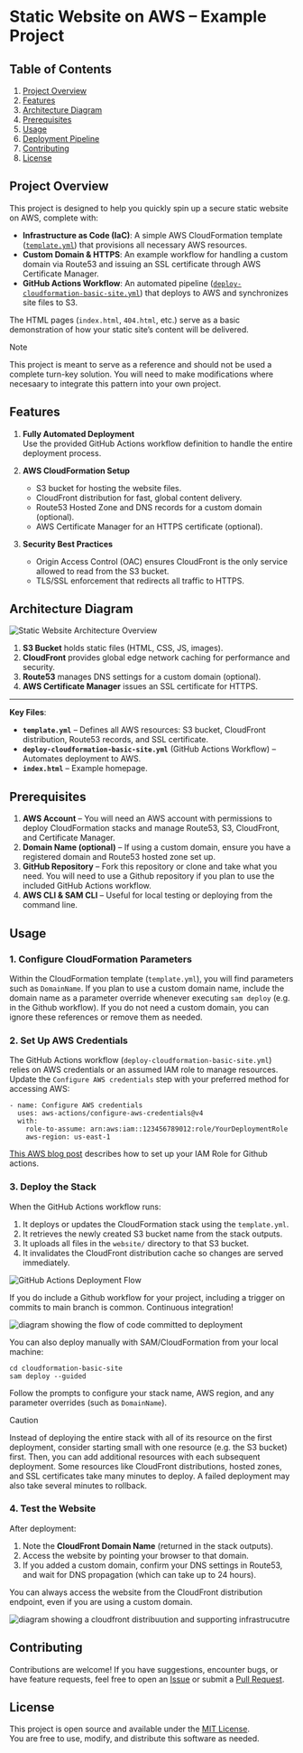 # Static Website on AWS – Example Project

## Table of Contents
1. [Project Overview](#project-overview)
2. [Features](#features)
3. [Architecture Diagram](#architecture-diagram)
4. [Prerequisites](#prerequisites)
5. [Usage](#usage)
6. [Deployment Pipeline](#deployment-pipeline)
7. [Contributing](#contributing)
8. [License](#license)


## Project Overview

This project is designed to help you quickly spin up a secure static website on AWS, complete with:
  - **Infrastructure as Code (IaC)**: A simple AWS CloudFormation template ([`template.yml`](./cloudformation-basic-site/template.yml)) that provisions all necessary AWS resources.
  - **Custom Domain & HTTPS**: An example workflow for handling a custom domain via Route53 and issuing an SSL certificate through AWS Certificate Manager.
  - **GitHub Actions Workflow**: An automated pipeline ([`deploy-cloudformation-basic-site.yml`](./.github/workflows/deploy-cloudformation-basic-site.yml)) that deploys to AWS and synchronizes site files to S3.

The HTML pages (`index.html`, `404.html`, etc.) serve as a basic demonstration of how your static site’s content will be delivered.

> [!NOTE]
> This project is meant to serve as a reference and should not be used a complete turn-key solution. You will need to make modifications where necesaary to integrate this pattern into your own project.

## Features
1. **Fully Automated Deployment**  
   Use the provided GitHub Actions workflow definition to handle the entire deployment process.

2. **AWS CloudFormation Setup**  
   - S3 bucket for hosting the website files.  
   - CloudFront distribution for fast, global content delivery.  
   - Route53 Hosted Zone and DNS records for a custom domain (optional).  
   - AWS Certificate Manager for an HTTPS certificate (optional).

3. **Security Best Practices**  
   - Origin Access Control (OAC) ensures CloudFront is the only service allowed to read from the S3 bucket.  
   - TLS/SSL enforcement that redirects all traffic to HTTPS.

## Architecture Diagram

![Static Website Architecture Overview](./docs/static-website-full.png)

1. **S3 Bucket** holds static files (HTML, CSS, JS, images).  
2. **CloudFront** provides global edge network caching for performance and security.  
3. **Route53** manages DNS settings for a custom domain (optional).  
4. **AWS Certificate Manager** issues an SSL certificate for HTTPS.  

---

**Key Files**:
- **`template.yml`** – Defines all AWS resources: S3 bucket, CloudFront distribution, Route53 records, and SSL certificate.  
- **`deploy-cloudformation-basic-site.yml`** (GitHub Actions Workflow) – Automates deployment to AWS.  
- **`index.html`** – Example homepage.  

## Prerequisites

1. **AWS Account** – You will need an AWS account with permissions to deploy CloudFormation stacks and manage Route53, S3, CloudFront, and Certificate Manager.
2. **Domain Name (optional)** – If using a custom domain, ensure you have a registered domain and Route53 hosted zone set up.
3. **GitHub Repository** – Fork this repository or clone and take what you need. You will need to use a Github repository if you plan to use the included GitHub Actions workflow.
4. **AWS CLI & SAM CLI** – Useful for local testing or deploying from the command line.

## Usage

### 1. Configure CloudFormation Parameters
Within the CloudFormation template (`template.yml`), you will find parameters such as `DomainName`. If you plan to use a custom domain name, include the domain name as a parameter override whenever executing `sam deploy` (e.g. in the Github workflow). If you do not need a custom domain, you can ignore these references or remove them as needed.

### 2. Set Up AWS Credentials
The GitHub Actions workflow (`deploy-cloudformation-basic-site.yml`) relies on AWS credentials or an assumed IAM role to manage resources. Update the `Configure AWS credentials` step with your preferred method for accessing AWS:

    - name: Configure AWS credentials
      uses: aws-actions/configure-aws-credentials@v4
      with:
        role-to-assume: arn:aws:iam::123456789012:role/YourDeploymentRole
        aws-region: us-east-1

[This AWS blog post](https://aws.amazon.com/blogs/security/use-iam-roles-to-connect-github-actions-to-actions-in-aws/) describes how to set up your IAM Role for Github actions.

### 3. Deploy the Stack
When the GitHub Actions workflow runs:
1. It deploys or updates the CloudFormation stack using the `template.yml`.
2. It retrieves the newly created S3 bucket name from the stack outputs.
3. It uploads all files in the `website/` directory to that S3 bucket.
4. It invalidates the CloudFront distribution cache so changes are served immediately.

![GitHub Actions Deployment Flow](./docs/github-workflow-graphic-with-description.png)

If you do include a Github workflow for your project, including a trigger on commits to main branch is common. Continuous integration!

![diagram showing the flow of code committed to deployment](./docs/static-website-project-overview-wide-dark.png)

You can also deploy manually with SAM/CloudFormation from your local machine:

    cd cloudformation-basic-site
    sam deploy --guided

Follow the prompts to configure your stack name, AWS region, and any parameter overrides (such as `DomainName`).

> [!CAUTION]
> Instead of deploying the entire stack with all of its resource on the first deployment, consider starting small with one resource (e.g. the S3 bucket) first. Then, you can add additional resources with each subsequent deployment. Some resources like CloudFront distributions, hosted zones, and SSL certificates take many minutes to deploy. A failed deployment may also take several minutes to rollback.

### 4. Test the Website
After deployment:
1. Note the **CloudFront Domain Name** (returned in the stack outputs).  
2. Access the website by pointing your browser to that domain.  
3. If you added a custom domain, confirm your DNS settings in Route53, and wait for DNS propagation (which can take up to 24 hours).

You can always access the website from the CloudFront distribution endpoint, even if you are using a custom domain.

![diagram showing a cloudfront distribuution and supporting infrastrucutre](./docs/static-website-cloudfront-dark.png)

## Contributing
Contributions are welcome! If you have suggestions, encounter bugs, or have feature requests, feel free to open an [Issue](../../issues) or submit a [Pull Request](../../pulls).

## License
This project is open source and available under the [MIT License](LICENSE).  
You are free to use, modify, and distribute this software as needed.
